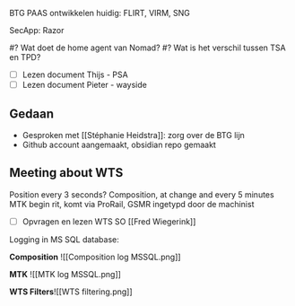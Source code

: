 BTG PAAS ontwikkelen huidig: FLIRT, VIRM, SNG

SecApp: Razor

#? Wat doet de home agent van Nomad?
#? Wat is het verschil tussen TSA en TPD?

- [ ] Lezen document Thijs - PSA
- [ ] Lezen document Pieter - wayside

## Gedaan

- Gesproken met [[Stéphanie Heidstra]]: zorg over de BTG lijn
- Github account aangemaakt, obsidian repo gemaakt 

## Meeting about WTS

Position every 3 seconds?
Composition, at change and every 5 minutes
MTK begin rit, komt via ProRail, GSMR ingetypd door de machinist

- [ ] Opvragen en lezen WTS SO [[Fred Wiegerink]]

Logging in MS SQL database:

**Composition**
![[Composition log MSSQL.png]]

**MTK**
![[MTK log MSSQL.png]]

**WTS Filters**![[WTS filtering.png]]